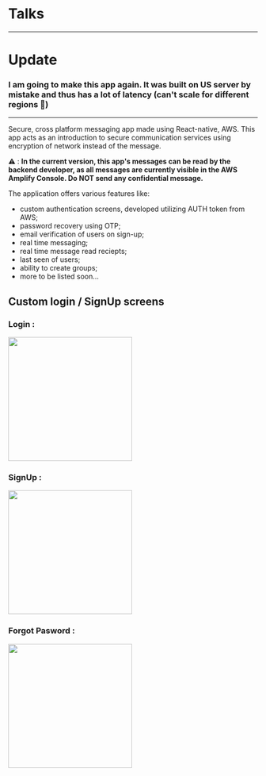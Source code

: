 # Talks

***

# Update
### I am going to make this app again. It was built on US server by mistake and thus has a lot of latency (can't scale for different regions 🧔)

***

Secure, cross platform messaging app made using React-native, AWS. This app acts as an introduction to secure communication services using encryption of network instead of the message.

⚠️ : **In the current version, this app's messages can be read by the backend developer, as all messages are currently visible in the AWS Amplify Console. Do NOT send any confidential message.**

The application offers various features like: 
* custom authentication screens, developed utilizing AUTH token from AWS;
* password recovery using OTP;
* email verification of users on sign-up;
* real time messaging;
* real time message read reciepts;
* last seen of users;
* ability to create groups;
* more to be listed soon...

## Custom login / SignUp screens
### Login :
<img src="https://user-images.githubusercontent.com/30381993/153889703-100a3958-06e0-4306-b40a-460dd45ac984.jpg" width="250">

### SignUp :
<img src="https://user-images.githubusercontent.com/30381993/153889786-180f64c1-8710-4b02-bc56-361ca582b6dc.jpg" width="250">

### Forgot Pasword :
<img src="https://user-images.githubusercontent.com/30381993/153889885-c3da75d9-e4dc-4345-9094-6500120a9efc.jpg" width="250">
